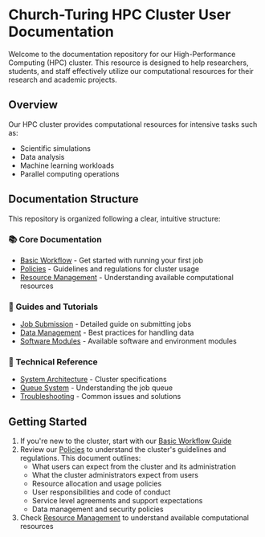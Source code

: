 # Church-Turing HPC Cluster User Documentation

Welcome to the documentation repository for our High-Performance Computing (HPC)
cluster. This resource is designed to help researchers, students, and staff
effectively utilize our computational resources for their research and academic
projects.

## Overview

Our HPC cluster provides computational resources for intensive tasks such as:

- Scientific simulations
- Data analysis
- Machine learning workloads
- Parallel computing operations

## Documentation Structure

This repository is organized following a clear, intuitive structure:

### 📚 Core Documentation

- [Basic Workflow](docs/basic_workflow.md) - Get started with running your first
  job
- [Policies](docs/policies.md) - Guidelines and regulations for cluster usage
- [Resource Management](docs/resources.md) - Understanding available
  computational resources

### 📘 Guides and Tutorials

- [Job Submission](docs/job_submission.md) - Detailed guide on submitting jobs
- [Data Management](docs/data_management.md) - Best practices for handling data
- [Software Modules](docs/modules.md) - Available software and environment
  modules

### 🔧 Technical Reference

- [System Architecture](docs/architecture.md) - Cluster specifications
- [Queue System](docs/queue_system.md) - Understanding the job queue
- [Troubleshooting](docs/troubleshooting.md) - Common issues and solutions

## Getting Started

1. If you're new to the cluster, start with our
   [Basic Workflow Guide](docs/basic_workflow.md)
2. Review our [Policies](docs/policies.md) to understand the cluster's
   guidelines and regulations. This document outlines:
   - What users can expect from the cluster and its administration
   - What the cluster administrators expect from users
   - Resource allocation and usage policies
   - User responsibilities and code of conduct
   - Service level agreements and support expectations
   - Data management and security policies
3. Check [Resource Management](docs/resources.md) to understand available
   computational resources

